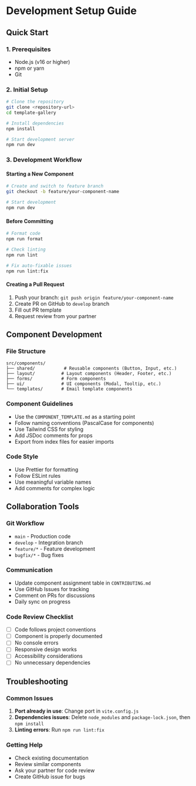 # Development Setup Guide

## Quick Start

### 1. Prerequisites
- Node.js (v16 or higher)
- npm or yarn
- Git

### 2. Initial Setup
```bash
# Clone the repository
git clone <repository-url>
cd template-gallery

# Install dependencies
npm install

# Start development server
npm run dev
```

### 3. Development Workflow

#### Starting a New Component
```bash
# Create and switch to feature branch
git checkout -b feature/your-component-name

# Start development
npm run dev
```

#### Before Committing
```bash
# Format code
npm run format

# Check linting
npm run lint

# Fix auto-fixable issues
npm run lint:fix
```

#### Creating a Pull Request
1. Push your branch: `git push origin feature/your-component-name`
2. Create PR on GitHub to `develop` branch
3. Fill out PR template
4. Request review from your partner

## Component Development

### File Structure
```
src/components/
├── shared/           # Reusable components (Button, Input, etc.)
├── layout/          # Layout components (Header, Footer, etc.)
├── forms/           # Form components
├── ui/              # UI components (Modal, Tooltip, etc.)
└── templates/       # Email template components
```

### Component Guidelines
- Use the `COMPONENT_TEMPLATE.md` as a starting point
- Follow naming conventions (PascalCase for components)
- Use Tailwind CSS for styling
- Add JSDoc comments for props
- Export from index files for easier imports

### Code Style
- Use Prettier for formatting
- Follow ESLint rules
- Use meaningful variable names
- Add comments for complex logic

## Collaboration Tools

### Git Workflow
- `main` - Production code
- `develop` - Integration branch
- `feature/*` - Feature development
- `bugfix/*` - Bug fixes

### Communication
- Update component assignment table in `CONTRIBUTING.md`
- Use GitHub Issues for tracking
- Comment on PRs for discussions
- Daily sync on progress

### Code Review Checklist
- [ ] Code follows project conventions
- [ ] Component is properly documented
- [ ] No console errors
- [ ] Responsive design works
- [ ] Accessibility considerations
- [ ] No unnecessary dependencies

## Troubleshooting

### Common Issues
1. **Port already in use**: Change port in `vite.config.js`
2. **Dependencies issues**: Delete `node_modules` and `package-lock.json`, then `npm install`
3. **Linting errors**: Run `npm run lint:fix`

### Getting Help
- Check existing documentation
- Review similar components
- Ask your partner for code review
- Create GitHub issue for bugs
